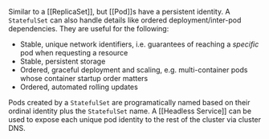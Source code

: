 Similar to a [[ReplicaSet]], but [[Pod]]s have a persistent identity.  A `StatefulSet` can also handle details like ordered deployment/inter-pod dependencies.  They are useful for the following:
- Stable, unique network identifiers, i.e. guarantees of reaching a *specific* pod when requesting a resource
- Stable, persistent storage
- Ordered, graceful deployment and scaling, e.g. multi-container pods whose container startup order matters
- Ordered, automated rolling updates

Pods created by a `StatefulSet` are programatically named based on their ordinal identity plus the `StatefulSet` name.  A [[Headless Service]] can be used to expose each unique pod identity to the rest of the cluster via cluster DNS.